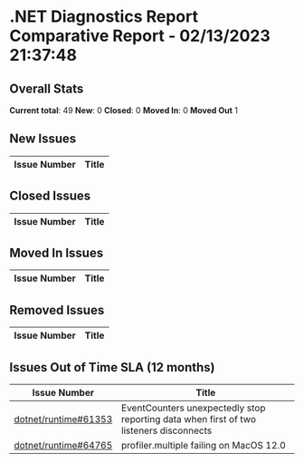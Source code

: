# .NET Diagnostics Report Comparative Report - 02/13/2023 21:37:48

## Overall Stats

**Current total**: 49
**New**: 0
**Closed**: 0
**Moved In**: 0
**Moved Out** 1

## New Issues

| **Issue Number** | **Title** |
| :--------------: | --------- |

## Closed Issues

| **Issue Number** | **Title** |
| :--------------: | --------- |

## Moved In Issues

| **Issue Number** | **Title** |
| :--------------: | --------- |

## Removed Issues

| **Issue Number** | **Title** |
| :--------------: | --------- |

## Issues Out of Time SLA (12 months)

| **Issue Number** | **Title** |
| :--------------: | --------- |
| [dotnet/runtime#61353](https://github.com/dotnet/runtime/issues/61353) | EventCounters unexpectedly stop reporting data when first of two listeners disconnects |
| [dotnet/runtime#64765](https://github.com/dotnet/runtime/issues/64765) | profiler.multiple failing on MacOS 12.0 |

